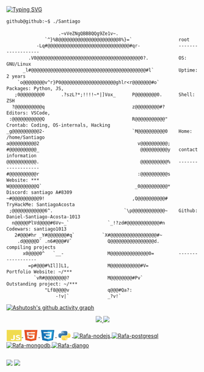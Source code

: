 [![Typing SVG](https://readme-typing-svg.herokuapp.com?color=%23F7F7F7&size=200&center=cierto&vCenter=falso&multiline=true&width=4000&height=500&lines=Welcome+I+am+a+back-end+developer.+)](https://github.com/Daniel-Santiago-Acosta-1013)
```console
github@github:~$ ./Santiago

                   .~vVeZNgQBBBQQg9Ze1v~.                   
              `^}%B@@@@@@@@@@@@@@@@@@@@@@8%}=`                 root
           -Lq#@@@@@@@@@@@@@@@@@@@@@@@@@@@@@@#qr-              -------------------
        .V0@@@@@@@@@@@@@@@@@@@@@@@@@@@@@@@@@@@@@@0?.           OS: GNU/Linux
      _l#@@@@@@@@@@@@@@@@@@@@@@@@@@@@@@@@@@@@@@@@@@#l`         Uptime: 2 years
    `o@@@@@@@@v^r}P0@@@@@@@@@@@@@@@@@@@@ghlr<r@@@@@@@#o`       Packages: Python, JS,
   ;0@@@@@@@@0      .?szL?*;!!!!~*|]Vox_      P@@@@@@@@0.      Shell: ZSH 
  ?@@@@@@@@@@q                                z@@@@@@@@@#?     Editors: VSCode, 
 :@@@@@@@@@@@Q                                R@@@@@@@@@@@"    Crontab: Coding, OS-internals, Hacking
_g@@@@@@@@@@2-                                `M@@@@@@@@@@0    Home: /home/Santiago
a@@@@@@@@@@2                                    v@@@@@@@@@@;    
#@@@@@@@@@@_                                     @@@@@@@@@@y   contact information
@@@@@@@@@@@.                                     @@@@@@@@@@%   -------------------
#@@@@@@@@@@r                                    :@@@@@@@@@@s   Website: ***
W@@@@@@@@@@Q`                                  _0@@@@@@@@@@*   Discord: santiago A#8309
~#@@@@@@@@@@9!                                ,Q@@@@@@@@@@#    TryHackMe: SantiagoAcosta
 ;@@@@@@@@@@@@6^.                          `\p@@@@@@@@@@@@~    Github: Daniel-Santiago-Acosta-1013
  n@@@@@PlVd@@@@#6Vv~_`              `_!?zd#@@@@@@@@@@@@#n     Codewars: santiago1013
   2#@@@#hr _Y#@@@@@@@#q`          `X#@@@@@@@@@@@@@@@@@#~      
    .d@@@@@D` .n6#@@@#V`             Q@@@@@@@@@@@@@@@@d.       compiling projects
      x0@@@@0^   `__-                M@@@@@@@@@@@@@@0=         ------------------
        =p#@@@#%Il]]L1,              M@@@@@@@@@@@#V=           Portfolio Website: ~/***
          `vR#@@@@@@@@?              M@@@@@@@@#Pv`             Outstanding project: ~/***
              "Lf8@@@@v              q@@@#Qa?:                 
                  -!v|`              _?v!`                     
```

[![Ashutosh's github activity graph](https://activity-graph.herokuapp.com/graph?username=Daniel-Santiago-Acosta-1013&theme=xcode)](https://github.com/ashutosh00710/github-readme-activity-graph)

<div align="center">
  <a href="https://github.com/Daniel-Santiago-Acosta-1013">
  <img height="180em" src="https://github-readme-stats.vercel.app/api?username=Daniel-Santiago-Acosta-1013&show_icons=true&theme=dark&include_all_commits=true&count_private=true"/>
  <img height="180em" src="https://github-readme-stats.vercel.app/api/top-langs/?username=Daniel-Santiago-Acosta-1013&layout=compact&langs_count=7&theme=dark"/>
</div>
<div style="display: inline_block"><br>
  <img align="center" alt="Rafa-Js" height="30" width="40" src="https://raw.githubusercontent.com/devicons/devicon/master/icons/javascript/javascript-plain.svg">
  <img align="center" alt="Rafa-HTML" height="30" width="40" src="https://raw.githubusercontent.com/devicons/devicon/master/icons/html5/html5-original.svg">
  <img align="center" alt="Rafa-CSS" height="30" width="40" src="https://raw.githubusercontent.com/devicons/devicon/master/icons/css3/css3-original.svg">
  <img align="center" alt="Rafa-Python" height="30" width="40" src="https://raw.githubusercontent.com/devicons/devicon/master/icons/python/python-original.svg">
  <img align="center" alt="Rafa-nodejs" height="30" width="40" src="https://cdn.jsdelivr.net/gh/devicons/devicon/icons/nodejs/nodejs-original.svg" />
  <img align="center" alt="Rafa-postgresql" height="30" width="40" src="https://cdn.jsdelivr.net/gh/devicons/devicon/icons/postgresql/postgresql-plain.svg" />
  <img align="center" alt="Rafa-mongodb" height="30" width="40" src="https://cdn.jsdelivr.net/gh/devicons/devicon/icons/mongodb/mongodb-plain-wordmark.svg" />
  <img align="center" alt="Rafa-django" height="30" width="40" src="https://cdn.jsdelivr.net/gh/devicons/devicon/icons/django/django-original.svg" />
</div>
  
  ##
 
<div> 
  <a href = "mailto:santiagoacosta1013@gmail.com"><img src="https://img.shields.io/badge/-Gmail-%23333?style=for-the-badge&logo=gmail&logoColor=white" target="_blank"></a>
  <a href="https://www.linkedin.com/in/santiago-acosta-79a5751b7/" target="_blank"><img src="https://img.shields.io/badge/-LinkedIn-%230077B5?style=for-the-badge&logo=linkedin&logoColor=white" target="_blank"></a> 
</div>
